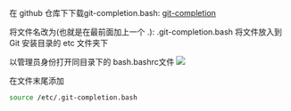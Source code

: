 
在 github 仓库下下载git-completion.bash:
[git-completion](https://github.com/git/git/blob/master/contrib/completion/git-completion.bash)

将文件名改为(也就是在最前面加上一个 .):
.git-completion.bash
将文件放入到 Git 安装目录的 etc 文件夹下

以管理员身份打开同目录下的 bash.bashrc文件
![](https://typora-birdy.oss-cn-guangzhou.aliyuncs.com/20241010170548.png)

在文件末尾添加
```bash
source /etc/.git-completion.bash
```